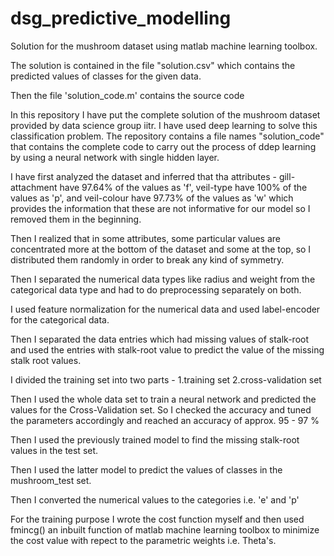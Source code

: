 # dsg_predictive_modelling

Solution for the mushroom dataset using matlab machine learning toolbox.

The solution is contained in the file "solution.csv" which contains the predicted values of classes for the given data.

Then the file 'solution_code.m' contains the source code

In this repository I have put the complete solution of the mushroom dataset provided by data science group iitr.
I have used deep learning to solve this classification problem.
The repository contains a file names "solution_code" that contains the complete code to carry out the process of ddep learning by using 
a neural network with single hidden layer.

I have first analyzed the dataset and inferred that tha attributes - 
gill-attachment have 97.64% of the values as 'f',
veil-type have 100% of the values as 'p', and 
veil-colour have 97.73% of the values as 'w' 
which provides the information that these are not informative for our model so I removed them in the beginning.

Then I realized that in some attributes, some particular values are concentrated more at the bottom of the dataset and some at the top, 
so I distributed them randomly in order to break any kind of symmetry.

Then I separated the numerical data types like radius and weight from the categorical data type and had to do preprocessing separately
on both.

I used feature normalization for the numerical data and used label-encoder for the categorical data.

Then I separated the data entries which had missing values of stalk-root and used the entries with stalk-root value to predict the value of
the missing stalk root values.

I divided the training set into two parts -
1.training set 
2.cross-validation set

Then I used the whole data set to train a neural network and predicted the values for the Cross-Validation set.
So I checked the accuracy and tuned the parameters accordingly and reached an accuracy of approx. 95 - 97 %

Then I used the previously trained model to find the missing stalk-root values in the test set.

Then I used the latter model to predict the values of classes in the mushroom_test set.

Then I converted the numerical values to the categories i.e. 'e' and 'p'

For the training purpose I wrote the cost function myself and then used fmincg() an inbuilt function of matlab machine learning toolbox to 
minimize the cost value with repect to the parametric weights i.e. Theta's.
